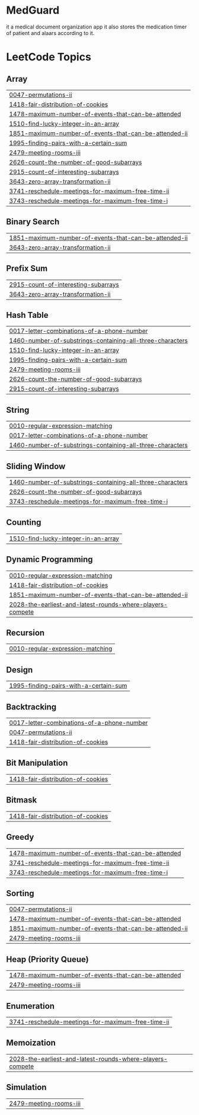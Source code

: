 # MedGuard
it a medical document organization app 
it also stores the medication timer of patient and alaars according to it.

<!---LeetCode Topics Start-->
# LeetCode Topics
## Array
|  |
| ------- |
| [0047-permutations-ii](https://github.com/Anshu-Bagne/MedGuard/tree/master/0047-permutations-ii) |
| [1418-fair-distribution-of-cookies](https://github.com/Anshu-Bagne/MedGuard/tree/master/1418-fair-distribution-of-cookies) |
| [1478-maximum-number-of-events-that-can-be-attended](https://github.com/Anshu-Bagne/MedGuard/tree/master/1478-maximum-number-of-events-that-can-be-attended) |
| [1510-find-lucky-integer-in-an-array](https://github.com/Anshu-Bagne/MedGuard/tree/master/1510-find-lucky-integer-in-an-array) |
| [1851-maximum-number-of-events-that-can-be-attended-ii](https://github.com/Anshu-Bagne/MedGuard/tree/master/1851-maximum-number-of-events-that-can-be-attended-ii) |
| [1995-finding-pairs-with-a-certain-sum](https://github.com/Anshu-Bagne/MedGuard/tree/master/1995-finding-pairs-with-a-certain-sum) |
| [2479-meeting-rooms-iii](https://github.com/Anshu-Bagne/MedGuard/tree/master/2479-meeting-rooms-iii) |
| [2626-count-the-number-of-good-subarrays](https://github.com/Anshu-Bagne/MedGuard/tree/master/2626-count-the-number-of-good-subarrays) |
| [2915-count-of-interesting-subarrays](https://github.com/Anshu-Bagne/MedGuard/tree/master/2915-count-of-interesting-subarrays) |
| [3643-zero-array-transformation-ii](https://github.com/Anshu-Bagne/MedGuard/tree/master/3643-zero-array-transformation-ii) |
| [3741-reschedule-meetings-for-maximum-free-time-ii](https://github.com/Anshu-Bagne/MedGuard/tree/master/3741-reschedule-meetings-for-maximum-free-time-ii) |
| [3743-reschedule-meetings-for-maximum-free-time-i](https://github.com/Anshu-Bagne/MedGuard/tree/master/3743-reschedule-meetings-for-maximum-free-time-i) |
## Binary Search
|  |
| ------- |
| [1851-maximum-number-of-events-that-can-be-attended-ii](https://github.com/Anshu-Bagne/MedGuard/tree/master/1851-maximum-number-of-events-that-can-be-attended-ii) |
| [3643-zero-array-transformation-ii](https://github.com/Anshu-Bagne/MedGuard/tree/master/3643-zero-array-transformation-ii) |
## Prefix Sum
|  |
| ------- |
| [2915-count-of-interesting-subarrays](https://github.com/Anshu-Bagne/MedGuard/tree/master/2915-count-of-interesting-subarrays) |
| [3643-zero-array-transformation-ii](https://github.com/Anshu-Bagne/MedGuard/tree/master/3643-zero-array-transformation-ii) |
## Hash Table
|  |
| ------- |
| [0017-letter-combinations-of-a-phone-number](https://github.com/Anshu-Bagne/MedGuard/tree/master/0017-letter-combinations-of-a-phone-number) |
| [1460-number-of-substrings-containing-all-three-characters](https://github.com/Anshu-Bagne/MedGuard/tree/master/1460-number-of-substrings-containing-all-three-characters) |
| [1510-find-lucky-integer-in-an-array](https://github.com/Anshu-Bagne/MedGuard/tree/master/1510-find-lucky-integer-in-an-array) |
| [1995-finding-pairs-with-a-certain-sum](https://github.com/Anshu-Bagne/MedGuard/tree/master/1995-finding-pairs-with-a-certain-sum) |
| [2479-meeting-rooms-iii](https://github.com/Anshu-Bagne/MedGuard/tree/master/2479-meeting-rooms-iii) |
| [2626-count-the-number-of-good-subarrays](https://github.com/Anshu-Bagne/MedGuard/tree/master/2626-count-the-number-of-good-subarrays) |
| [2915-count-of-interesting-subarrays](https://github.com/Anshu-Bagne/MedGuard/tree/master/2915-count-of-interesting-subarrays) |
## String
|  |
| ------- |
| [0010-regular-expression-matching](https://github.com/Anshu-Bagne/MedGuard/tree/master/0010-regular-expression-matching) |
| [0017-letter-combinations-of-a-phone-number](https://github.com/Anshu-Bagne/MedGuard/tree/master/0017-letter-combinations-of-a-phone-number) |
| [1460-number-of-substrings-containing-all-three-characters](https://github.com/Anshu-Bagne/MedGuard/tree/master/1460-number-of-substrings-containing-all-three-characters) |
## Sliding Window
|  |
| ------- |
| [1460-number-of-substrings-containing-all-three-characters](https://github.com/Anshu-Bagne/MedGuard/tree/master/1460-number-of-substrings-containing-all-three-characters) |
| [2626-count-the-number-of-good-subarrays](https://github.com/Anshu-Bagne/MedGuard/tree/master/2626-count-the-number-of-good-subarrays) |
| [3743-reschedule-meetings-for-maximum-free-time-i](https://github.com/Anshu-Bagne/MedGuard/tree/master/3743-reschedule-meetings-for-maximum-free-time-i) |
## Counting
|  |
| ------- |
| [1510-find-lucky-integer-in-an-array](https://github.com/Anshu-Bagne/MedGuard/tree/master/1510-find-lucky-integer-in-an-array) |
## Dynamic Programming
|  |
| ------- |
| [0010-regular-expression-matching](https://github.com/Anshu-Bagne/MedGuard/tree/master/0010-regular-expression-matching) |
| [1418-fair-distribution-of-cookies](https://github.com/Anshu-Bagne/MedGuard/tree/master/1418-fair-distribution-of-cookies) |
| [1851-maximum-number-of-events-that-can-be-attended-ii](https://github.com/Anshu-Bagne/MedGuard/tree/master/1851-maximum-number-of-events-that-can-be-attended-ii) |
| [2028-the-earliest-and-latest-rounds-where-players-compete](https://github.com/Anshu-Bagne/MedGuard/tree/master/2028-the-earliest-and-latest-rounds-where-players-compete) |
## Recursion
|  |
| ------- |
| [0010-regular-expression-matching](https://github.com/Anshu-Bagne/MedGuard/tree/master/0010-regular-expression-matching) |
## Design
|  |
| ------- |
| [1995-finding-pairs-with-a-certain-sum](https://github.com/Anshu-Bagne/MedGuard/tree/master/1995-finding-pairs-with-a-certain-sum) |
## Backtracking
|  |
| ------- |
| [0017-letter-combinations-of-a-phone-number](https://github.com/Anshu-Bagne/MedGuard/tree/master/0017-letter-combinations-of-a-phone-number) |
| [0047-permutations-ii](https://github.com/Anshu-Bagne/MedGuard/tree/master/0047-permutations-ii) |
| [1418-fair-distribution-of-cookies](https://github.com/Anshu-Bagne/MedGuard/tree/master/1418-fair-distribution-of-cookies) |
## Bit Manipulation
|  |
| ------- |
| [1418-fair-distribution-of-cookies](https://github.com/Anshu-Bagne/MedGuard/tree/master/1418-fair-distribution-of-cookies) |
## Bitmask
|  |
| ------- |
| [1418-fair-distribution-of-cookies](https://github.com/Anshu-Bagne/MedGuard/tree/master/1418-fair-distribution-of-cookies) |
## Greedy
|  |
| ------- |
| [1478-maximum-number-of-events-that-can-be-attended](https://github.com/Anshu-Bagne/MedGuard/tree/master/1478-maximum-number-of-events-that-can-be-attended) |
| [3741-reschedule-meetings-for-maximum-free-time-ii](https://github.com/Anshu-Bagne/MedGuard/tree/master/3741-reschedule-meetings-for-maximum-free-time-ii) |
| [3743-reschedule-meetings-for-maximum-free-time-i](https://github.com/Anshu-Bagne/MedGuard/tree/master/3743-reschedule-meetings-for-maximum-free-time-i) |
## Sorting
|  |
| ------- |
| [0047-permutations-ii](https://github.com/Anshu-Bagne/MedGuard/tree/master/0047-permutations-ii) |
| [1478-maximum-number-of-events-that-can-be-attended](https://github.com/Anshu-Bagne/MedGuard/tree/master/1478-maximum-number-of-events-that-can-be-attended) |
| [1851-maximum-number-of-events-that-can-be-attended-ii](https://github.com/Anshu-Bagne/MedGuard/tree/master/1851-maximum-number-of-events-that-can-be-attended-ii) |
| [2479-meeting-rooms-iii](https://github.com/Anshu-Bagne/MedGuard/tree/master/2479-meeting-rooms-iii) |
## Heap (Priority Queue)
|  |
| ------- |
| [1478-maximum-number-of-events-that-can-be-attended](https://github.com/Anshu-Bagne/MedGuard/tree/master/1478-maximum-number-of-events-that-can-be-attended) |
| [2479-meeting-rooms-iii](https://github.com/Anshu-Bagne/MedGuard/tree/master/2479-meeting-rooms-iii) |
## Enumeration
|  |
| ------- |
| [3741-reschedule-meetings-for-maximum-free-time-ii](https://github.com/Anshu-Bagne/MedGuard/tree/master/3741-reschedule-meetings-for-maximum-free-time-ii) |
## Memoization
|  |
| ------- |
| [2028-the-earliest-and-latest-rounds-where-players-compete](https://github.com/Anshu-Bagne/MedGuard/tree/master/2028-the-earliest-and-latest-rounds-where-players-compete) |
## Simulation
|  |
| ------- |
| [2479-meeting-rooms-iii](https://github.com/Anshu-Bagne/MedGuard/tree/master/2479-meeting-rooms-iii) |
<!---LeetCode Topics End-->